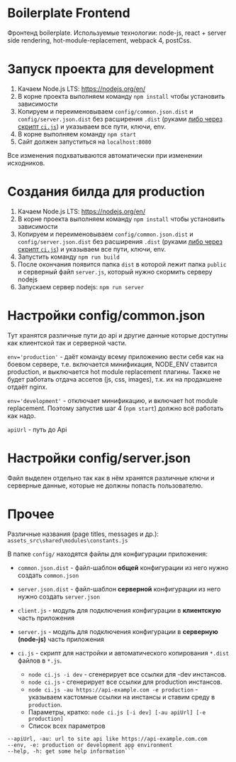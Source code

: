 Boilerplate Frontend
=================
Фронтенд boilerplate. Используемые технологии: node-js, react + server side rendering,  hot-module-replacement, webpack 4, postCss.

Запуск проекта для development
====
1. Качаем Node.js LTS: https://nodejs.org/en/
2. В корне проекта выполняем команду `npm install` чтобы установить зависимости
3. Копируем и переименовываем `config/common.json.dist` и `config/server.json.dist` без расширения `.dist` (руками [либо через скрипт `ci.js`](#Прочее)) и указываем все пути, ключи, env. 
4. В корне выполняем команду `npm start`
5. Сайт должен запуститься на `localhost:8080`

Все изменения подхватываются автоматически при изменении исходников.

Создания билда для production
====
1. Качаем Node.js LTS: https://nodejs.org/en/
2. В корне проекта выполняем команду `npm install` чтобы установить зависимости
3. Копируем и переименовываем `config/common.json.dist` и `config/server.json.dist` без расширения `.dist` (руками [либо через скрипт `ci.js`](#Прочее)) и указываем все пути, ключи, env. 
4. Запустить команду `npm run build`
5. После окончания появится папка `dist` в которой лежит папка `public` и серверный файл `server.js`, который нужно скормить серверу nodejs
6. Запускаем сервер nodejs: `npm run server`


Настройки config/common.json
====
Тут хранятся различные пути до api и другие данные которые доступны как клиентской так и серверной части.

`env='production'` - даёт команду всему приложению вести себя как на боевом сервере, т.е. включается минификация, NODE_ENV ставится production, и выключается hot module replacement плагины. Также не будет работать отдача ассетов (js, css, images), т.к. их на продакшене отдаёт nginx.

`env='development'` - отключает минификацию, и включает hot module replacement. Поэтому запустив шаг 4 (`npm start`) должно всё работать как надо.

`apiUrl` - путь до Api

Настройки config/server.json
====
Файл выделен отдельно так как в нём хранятся различные ключи и серверные данные, которые не должны попасть пользователю.

Прочее
====
Различные названия (page titles, messages и др.): `assets_src\shared\modules\constants.js`

В папке `config/` находятся файлы для конфигурации приложения:

* `common.json.dist` - файл-шаблон **общей** конфигурации из него нужно создать `common.json`

* `server.json.dist` - файл-шаблон **серверной** конфигурации из него нужно создать `server.json`

* `client.js` - модуль для подключения конфигурации в **клиентскую** часть приложения

* `server.js` - модуль для подключения конфигурации в **серверную (node-js)** часть приложения

* `ci.js` - скрипт для настройки и автоматического копирования `*.dist` файлов в `*.js`.

    * `node ci.js -i dev` - сгенерирует все ссылки для -dev инстансов.
    * `node ci.js` - сгенерирует все ссылки для production инстансов.
    * `node ci.js -au https://api-example.com -e production` - указываем кастомные ссылки на инстансы и ставим среду в `production`.
    * Параметры, кратко: `node ci.js [-i dev] [-au apiUrl] [-e production]`
    * Список всех параметров
    
```--instance, -i: instance name without '-'
--apiUrl, -au: url to site api like https://api-example.com.com
--env, -e: production or development app environment
--help, -h: get some help information```


